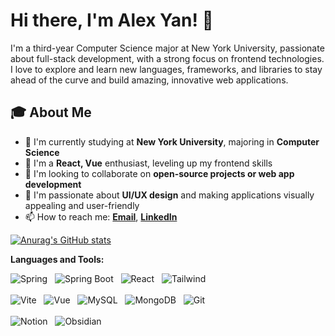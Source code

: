 # Hi there, I'm Alex Yan! 👋

I'm a third-year Computer Science major at New York University, passionate about full-stack development, with a strong focus on frontend technologies. I love to explore and learn new languages, frameworks, and libraries to stay ahead of the curve and build amazing, innovative web applications.

## 🎓 About Me

- 🔭 I'm currently studying at **New York University**, majoring in **Computer Science**
- 🌱 I'm a **React, Vue** enthusiast, leveling up my frontend skills
- 👯 I'm looking to collaborate on **open-source projects or web app development**
- 🎨 I'm passionate about **UI/UX design** and making applications visually appealing and user-friendly
- 📫 How to reach me: **[Email](mailto:alex.yan@nyu.edu)**, **[LinkedIn](https://www.linkedin.com/in/alexyuyan/)**

[![Anurag's GitHub stats](https://github-readme-stats.vercel.app/api?username=Alex-YuYan&show_icons=true&theme=tokyonight&count_private=true)](https://github.com/anuraghazra/github-readme-stats)

**Languages and Tools:** 

![Spring](https://img.shields.io/badge/-Spring%20Framework-black?logo=spring&style=social)&nbsp;&nbsp;
![Spring Boot](https://img.shields.io/badge/-Spring%20Boot-black?logo=springboot&style=social)&nbsp;&nbsp;
![React](https://img.shields.io/badge/-React-black?logo=react&style=social)&nbsp;&nbsp;
![Tailwind](https://img.shields.io/badge/-TailwindCSS-black?logo=tailwindcss&style=social)&nbsp;&nbsp;
<br></br>
![Vite](https://img.shields.io/badge/-Vite-black?logo=vite&style=social)&nbsp;&nbsp;
![Vue](https://img.shields.io/badge/-Vue.js-black?logo=vue.js&style=social)&nbsp;&nbsp;
![MySQL](https://img.shields.io/badge/-MySQL-black?logo=mysql&style=social)&nbsp;&nbsp;
![MongoDB](https://img.shields.io/badge/-MongoDB-black?logo=mongodb&style=social)&nbsp;&nbsp;
![Git](https://img.shields.io/badge/-Git-black?logo=git&style=social)&nbsp;&nbsp;
<br></br>
![Notion](https://img.shields.io/badge/-Notion-black?logo=notion&style=social)&nbsp;&nbsp;
![Obsidian](https://img.shields.io/badge/-Obsidian-black?logo=obsidian&style=social)&nbsp;&nbsp;
